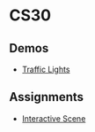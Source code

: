 # CS30

## Demos
- [Traffic Lights](traffic-lights)

## Assignments
- [Interactive Scene](interactive-scene)